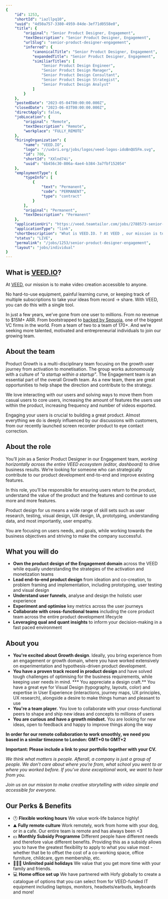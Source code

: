 ```yaml
---
{
	"id": 1253,
	"shortId": "iazllpq10",
	"uuid": "4d50a757-3380-4959-84de-3ef71d0558e0",
	"title": {
		"original": "Senior Product Designer, Engagement",
		"textDescription": "Senior Product Designer, Engagement",
		"urlSlug": "senior-product-designer-engagement",
		"inferred": {
			"canonicalTitle": "Senior Product Designer, Engagement",
			"expandedTitle": "Senior Product Designer, Engagement",
			"similiarTitles": [
				"Senior Product Design Engineer",
				"Senior Product Design Manager",
				"Senior Product Design Consultant",
				"Senior Product Design Strategist",
				"Senior Product Design Analyst"
			]
		}
	},
	"postedDate": "2023-05-04T00:00:00.000Z",
	"closedDate": "2023-06-03T00:00:00.000Z",
	"directApply": false,
	"jobLocation": {
		"original": "Remote",
		"textDescription": "Remote",
		"workplace": "FULLY_REMOTE"
	},
	"hiringOrganization": {
		"name": "VEED.IO",
		"logo": "//uxbri.org/jobs/logos/veed-logos-idoBnQU5Fm.svg",
		"id": 700,
		"shortId": "XXlnd74i",
		"uuid": "6b456c30-806a-4ae4-b384-3a7fbf152054"
	},
	"employmentType": {
		"typeInfo": [
			{
				"text": "Permanent",
				"code": "PERMANENT",
				"type": "contract"
			}
		],
		"original": "Permanent",
		"textDescription": "Permanent"
	},
	"applicationUri": "https://veed.teamtailor.com/jobs/2788573-senior-product-designer-engagement",
	"applicationType": "link",
	"shortDescription": "What is VEED.IO. ? At VEED , our mission is to make video creation accessible to anyone. No hard-to-use-- equipment, painful learning curve, or keeping track of multiple subscriptions to take",
	"status": "LIVE",
	"permalink": "/jobs/1253/senior-product-designer-engagement",
	"layout": "jobs/individual"
}
---
```

<h2 id="what-is-veedio">What is <a href="http://veed.io/">VEED.IO</a>?</h2>
<p> At <a href="https://www.veed.io/">VEED</a>, our mission is to make video creation accessible to anyone.</p>
<p>No hard-to-use equipment, painful learning curve, or keeping track of multiple subscriptions to take your ideas from record → share. With VEED, you can do this with a single tool.</p>
<p>In just a few years, we’ve gone from one user to millions. From no revenue to $15M+ ARR. From bootstrapped to <a href="https://techcrunch.com/2022/02/02/veed-an-online-video-editing-platform-picks-up-35m-from-sequoia/">backed by Sequoia</a>, one of the biggest VC firms in the world. From a team of two to a team of 170+. And we’re seeking more talented, motivated and entrepreneurial individuals to join our growing team.</p>
<h2 id="about-the-team">About the team</h2>
<p>Product Growth is a multi-disciplinary team focusing on the growth user journey from activation to monetisation. The group works autonomously with a culture of <em>“a startup within a startup”</em>. The Engagement team is an essential part of the overall Growth team. As a new team, there are great opportunities to help shape the direction and contribute to the strategy.</p>
<p>We love interacting with our users and solving ways to move them from casual users to core users, increasing the amount of features the users use within the product, increasing frequency and number of videos exported.</p>
<p>Engaging your users is crucial to building a great product. Almost everything we do is deeply influenced by our discussions with customers, from our recently launched screen recorder product to eye contact correction. </p>
<h2 id="about-the-role">About the role</h2>
<p>You’ll join as a Senior Product Designer in our Engagement team, <em>working horizontally across the entire VEED ecosystem (editor, dashboard)</em> to drive business results. We’re looking for someone who can strategically contribute to our product development end-to-end and improve existing features.</p>
<p>In this role, you’ll be responsible for ensuring users return to the product, understand the value of the product and the features and continue to use more and more features.</p>
<p>Product design for us means a wide range of skill sets such as user research, testing, visual design, UX design, IA, prototyping, understanding data, and most importantly, user empathy.</p>
<p>You are focusing on users needs, and goals, while working towards the business objectives and striving to make the company successful.</p>
<h2 id="what-you-will-do">What you will do</h2>
<ul>
<li><strong>Own the product design of the Engagement domain</strong> across the VEED while equally understanding the strategies of the activation and monetization teams</li>
<li><strong>Lead end-to-end product design</strong> from ideation and co-creation, to problem framing and implementation, including prototyping, user testing and visual design</li>
<li><strong>Understand user funnels</strong>, analyse and design the holistic user experience</li>
<li><strong>Experiment and optimise</strong> key metrics across the user journeys</li>
<li><strong>Collaborate with cross-functional teams</strong> including the core product team across the entire product development lifecycle</li>
<li><strong>Leveraging qual and quant insights</strong> to inform your decision-making in a fast paced environment</li>
</ul>
<h2 id="about-you">About you</h2>
<ul>
<li><strong>You're excited about Growth design</strong>. Ideally, you bring experience from an engagement or growth domain, where you have worked extensively on experimentation and hypothesis-driven product development.</li>
<li><strong>You have a proven track record in product design</strong> and have solved tough challenges of optimising for the business requirements, while keeping user needs in mind.
*** You appreciate a design craft.** You have a great eye for Visual Design (typography, layouts, color) and expertise in User Experience (interactions, journey maps, UX principles, UX research), alongside a desire to make things human and pleasant to use</li>
<li><strong>You're a team player.</strong> You love to collaborate with your cross-functional peers to shape and ship new ideas and concepts to millions of users</li>
<li><strong>You are curious and have a growth mindset.</strong> You are looking for new ideas, open to feedback and happy to improve things along the way</li>
</ul>
<p><strong>In order for our remote collaboration to work smoothly, we need you based in a similar timezone to London: GMT+0 to GMT+2</strong></p>
<p><strong>Important: Please include a link to your portfolio together with your CV.</strong></p>
<p><em>We think what matters is people. Afterall, a company is just a group of people. We don’t care about where you’re from, what school you went to or where you worked before. If you’ve done exceptional work, we want to hear from you.</em></p>
<p><em>Join us on our mission to make creative storytelling with video simple and accessible for everyone.</em></p>
<h2 id="our-perks--benefits">Our Perks &amp; Benefits</h2>
<ul>
<li>🕐 <strong>Flexible working hours</strong>
We value work-life balance highly!</li>
<li>⛰️ <strong>Fully remote culture</strong>
Work remotely, work from home with your dog, or in a cafe. Our entire team is remote and has always been &lt;3</li>
<li>💵 <strong>Monthly Subsidy Programme</strong>
Different people have different needs and therefore value different benefits. Providing this as a subsidy allows you to have the greatest flexibility to apply to what you value most - whether that be to offset the cost of a co-working space, office furniture, childcare, gym membership, etc.</li>
<li>🏄🏻‍♀️ <strong>Unlimited paid holidays</strong>
We value that you get more time with your family and friends.</li>
<li>💻 <strong>Home office set up</strong>
We have partnered with Hofy globally to create a catalogue of options that you can select from for VEED-funded IT equipment including laptops, monitors, headsets/earbuds, keyboards and more!</li>
</ul>

